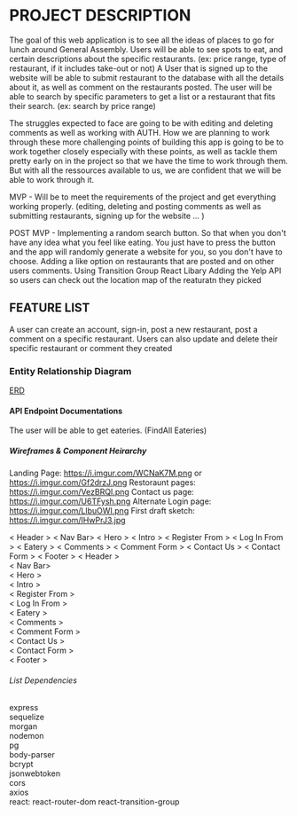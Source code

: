 # PROJECT DESCRIPTION

The goal of this web application is to see all the ideas of places to go for lunch around General Assembly. Users will be able to see spots to eat, and certain descriptions about the specific restaurants. (ex: price range, type of restaurant, if it includes take-out or not) A User that is signed up to the website will be able to submit restaurant to the database with all the details about it, as well as comment on the restaurants posted. The user will be able to search by specific parameters to get a list or a restaurant that fits their search. (ex: search by price range)

The struggles expected to face are going to be with editing and deleting comments as well as working with AUTH. How we are planning to work through these more challenging points of building this app is going to be to work together closely especially with these points, as well as tackle them pretty early on in the project so that we have the time to work through them. But with all the ressources available to us, we are confident that we will be able to work through it. 

MVP - Will be to meet the requirements of the project and get everything working properly. (editing, deleting and posting comments as well as submitting restaurants, signing up for the website ... )

POST MVP - 
Implementing a random search button. So that when you don't have any idea what you feel like eating. You just have to press the button and the app will randomly generate a website for you, so you don't have to choose.
Adding a like option on restaurants that are posted and on other users comments. 
Using Transition Group React Libary 
Adding the Yelp API so users can check out the location map of the reaturatn they picked

## FEATURE LIST 

A user can create an account, sign-in, post a new restaurant, post a comment on a specific restaurant. Users can also update and delete their specific restaurant or comment they created

### Entity Relationship Diagram
[ERD](doc:flying_laser_unicorn_ERD.pdf) 
#### API Endpoint Documentations

The user will be able to get eateries. (FindAll Eateries)



##### Wireframes & Component Heirarchy
Landing Page: 
https://i.imgur.com/WCNaK7M.png
or 
https://i.imgur.com/Gf2drzJ.png
Restoraunt pages: 
https://i.imgur.com/VezBRQI.png
Contact us page: 
https://i.imgur.com/U6TFysh.png
Alternate Login page: 
https://i.imgur.com/LlbuOWI.png
First draft sketch: 
https://i.imgur.com/IHwPrJ3.jpg


< Header >
< Nav Bar>
< Hero >
< Intro >
< Register From >
< Log In From >
< Eatery >
< Comments >
< Comment Form >
< Contact Us >
< Contact Form >
< Footer >
< Header > <br />
< Nav Bar> <br />
< Hero > <br />
< Intro > <br />
< Register From > <br />
< Log In From > <br />
< Eatery > <br />
< Comments > <br />
< Comment Form > <br />
< Contact Us > <br />
< Contact Form > <br />
< Footer > <br />

###### List Dependencies
express <br />
sequelize <br />
morgan <br />
nodemon <br />
pg <br />
body-parser <br />
bcrypt <br />
jsonwebtoken <br />
cors <br />
axios <br />
react: react-router-dom react-transition-group


